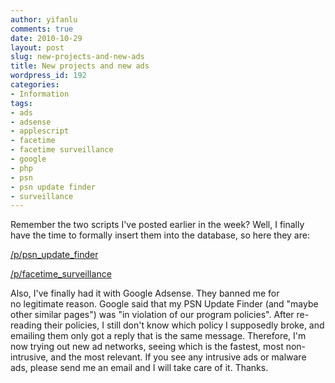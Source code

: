 ```yaml
---
author: yifanlu
comments: true
date: 2010-10-29
layout: post
slug: new-projects-and-new-ads
title: New projects and new ads
wordpress_id: 192
categories:
- Information
tags:
- ads
- adsense
- applescript
- facetime
- facetime surveillance
- google
- php
- psn
- psn update finder
- surveillance
---
```


Remember the two scripts I've posted earlier in the week? Well, I finally have the time to formally insert them into the database, so here they are:

[/p/psn_update_finder](/p/psn_update_finder)

[/p/facetime_surveillance](/p/facetime_surveillance)

Also, I've finally had it with Google Adsense. They banned me for no legitimate reason. Google said that my PSN Update Finder (and "maybe other similar pages") was "in violation of our program policies". After re-reading their policies, I still don't know which policy I supposedly broke, and emailing them only got a reply that is the same message. Therefore, I'm now trying out new ad networks, seeing which is the fastest, most non-intrusive, and the most relevant. If you see any intrusive ads or malware ads, please send me an email and I will take care of it. Thanks.
